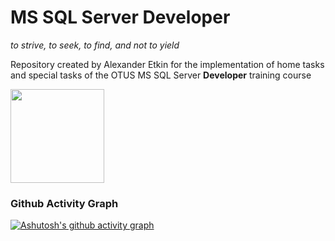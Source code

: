 # MS SQL Server Developer

<i>to strive, to seek, to find, and not to yield</i>
<p align="left">
Repository created by Alexander Etkin for the implementation of home tasks and special tasks of the OTUS MS SQL Server <b>Developer</b> training course
</p>
<p align="left">
    <img src="src/img.png" height="150">
</p>

<h3 align="left">Github Activity Graph</h3>

[![Ashutosh's github activity graph](https://github-readme-activity-graph.vercel.app/graph?username=totkin&theme=dracula)](https://github.com/totkin/github-readme-activity-graph)
